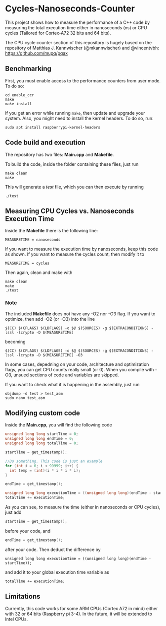 # Cycles-Nanoseconds-Counter
This project shows how to measure the performance of a C++ code by measuring the total execution time either in nanoseconds (ns) or CPU cycles (Tailored for Cortex-A72 32 bits and 64 bits).

The CPU cycle counter section of this repository is hugely based on the repository of Matthias J. Kannwischer (@mkannwischer) and @vincentvbh: https://github.com/mupq/pqax

## Benchmarking

First, you must enable access to the performance counters from user mode. To do so:

```
cd enable_ccr
make
make install
```
If you get an error while running `make`, then update and upgrade your system. Also, you might need to install the kernel headers. To do so, run:
```
sudo apt install raspberrypi-kernel-headers
```

## Code build and execution

The repository has two files: **Main.cpp** and **Makefile**. 

To build the code, inside the folder containing these files, just run
```
make clean
make
```
This will generate a *test* file, which you can then execute by running
```
./test
```

## Measuring CPU Cycles vs. Nanoseconds Execution Time

Inside the **Makefile** there is the following line:
```
MEASURETIME = nanoseconds
```
If you want to measure the execution time by nanoseconds, keep this code as shown. If you want to measure the cycles count, then modify it to
```
MEASURETIME = cycles
```
Then again, clean and make with
```
make clean
make
./test
```

### Note

The included **Makefile** does not have any -O2 nor -O3 flag. If you want to optimize, then add -O2 (or -O3) into the line
```
$(CC) $(CFLAGS) $(LDFLAGS) -o $@ $(SOURCES) -g $(EXTRACONDITIONS) -lssl -lcrypto -D $(MEASURETIME)
```
becoming
```
$(CC) $(CFLAGS) $(LDFLAGS) -o $@ $(SOURCES) -g $(EXTRACONDITIONS) -lssl -lcrypto -D $(MEASURETIME) -O3
```

In some cases, depedning on your code, architecture and optimization flags, you can get CPU counts really small (or 0). When you compile with -O3, unsued sections of code and variables are skipped.

If you want to check what it is happening in the assembly, just run
```
objdump -d test > test_asm
sudo nano test_asm
```

## Modifying custom code

Inside the **Main.cpp**, you will find the following code
```c
unsigned long long startTime = 0;
unsigned long long endTime = 0;
unsigned long long totalTime = 0;

startTime = get_timestamp();

//Do something. This code is just an example
for (int i = 0; i < 99999; i++) {
  int temp = (int)(i * i * i * i);
}

endTime = get_timestamp();

unsigned long long executionTime = ((unsigned long long)(endTime - startTime));
totalTime += executionTime;
```

As you can see, to measure the time (either in nanoseconds or CPU cycles), just add
```c
startTime = get_timestamp();
```
before your code, and 
```c
endTime = get_timestamp();
```
after your code. Then deduct the difference by
```
unsigned long long executionTime = ((unsigned long long)(endTime - startTime));
```
and add it to your global execution time variable as
```
totalTime += executionTime;
```

## Limitations

Currently, this code works for some ARM CPUs (Cortex A72 in mind) either with 32 or 64 bits (Raspberry pi 3-4). In the future, it will be extended to Intel CPUs.
